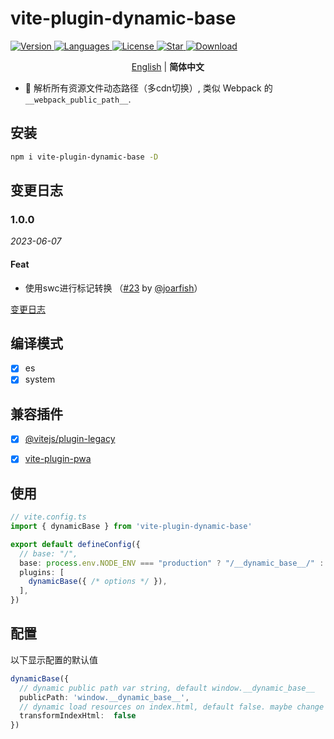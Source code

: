 # vite-plugin-dynamic-base

<!-- [![NPM version](https://img.shields.io/npm/v/vite-plugin-dynamic-base?color=a1b858&label=)](https://www.npmjs.com/package/vite-plugin-dynamic-base) -->

  <a href="https://www.npmjs.com/package/vite-plugin-dynamic-base">
    <img src="https://img.shields.io/npm/v/vite-plugin-dynamic-base" alt="Version" />
  </a>
  <a href="https://www.npmjs.com/package/vite-plugin-dynamic-base">
    <img src="https://img.shields.io/github/languages/top/chenxch/vite-plugin-dynamic-base" alt="Languages" />
  </a>
  <a href="https://www.npmjs.com/package/vite-plugin-dynamic-base">
    <img src="https://img.shields.io/npm/l/vite-plugin-dynamic-base" alt="License" />
  </a>
  <a href="https://github.com/AttoJS/vite-plugin-dynamic-base/stargazers">
    <img src="https://img.shields.io/github/stars/chenxch/vite-plugin-dynamic-base" alt="Star" />
  </a>
  <a href="https://www.npmjs.com/package/vite-plugin-dynamic-base">
    <img src="https://img.shields.io/npm/dm/vite-plugin-dynamic-base" alt="Download" />
  </a>
  

<p align='center'>
<a href="https://github.com/chenxch/vite-plugin-dynamic-base/blob/main/README.md">English</a> | <b>简体中文</b>
</p>

- 🦾 解析所有资源文件动态路径（多cdn切换）, 类似 Webpack 的 `__webpack_public_path__`.

## 安装

```bash
npm i vite-plugin-dynamic-base -D
```

## 变更日志

### 1.0.0

_2023-06-07_

#### Feat

- 使用swc进行标记转换 （[#23](https://github.com/chenxch/vite-plugin-dynamic-base/pull/23) by [@joarfish](https://github.com/joarfish)）


[变更日志](./CHANGELOG.zh-CN.md)

## 编译模式

- [x] es
- [x] system

## 兼容插件

- [x] [@vitejs/plugin-legacy](https://www.npmjs.com/package/@vitejs/plugin-legacy)
- [x] [vite-plugin-pwa](https://www.npmjs.com/package/vite-plugin-pwa)


## 使用

```ts
// vite.config.ts
import { dynamicBase } from 'vite-plugin-dynamic-base'

export default defineConfig({ 
  // base: "/",
  base: process.env.NODE_ENV === "production" ? "/__dynamic_base__/" : "/",
  plugins: [
    dynamicBase({ /* options */ }),
  ],
})
```

## 配置

以下显示配置的默认值

```ts
dynamicBase({
  // dynamic public path var string, default window.__dynamic_base__
  publicPath: 'window.__dynamic_base__',
  // dynamic load resources on index.html, default false. maybe change default true
  transformIndexHtml:  false
})
```


